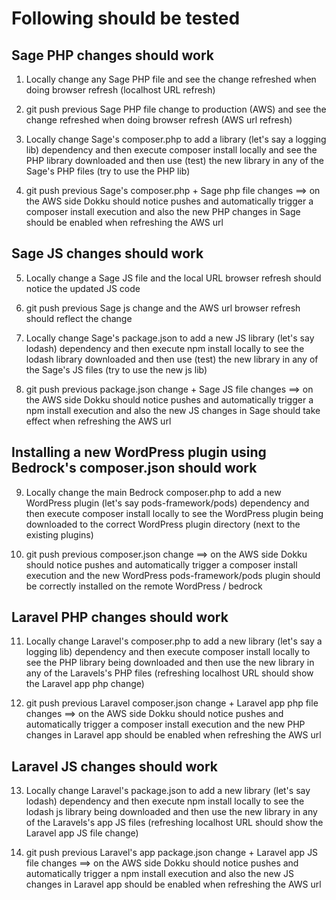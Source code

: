 # Following should be tested

## Sage PHP changes should work

1. Locally change any Sage PHP file and see the change refreshed when doing browser refresh (localhost URL refresh)

2. git push previous Sage PHP file change to production (AWS) and see the change refreshed when doing browser refresh (AWS url refresh)

3. Locally change Sage's composer.php to add a library (let's say a logging lib) dependency and then execute composer install locally and see the PHP library downloaded and 
then use (test) the new library in any of the Sage's PHP files (try to use the PHP lib)

4. git push previous Sage's composer.php + Sage php file changes ==> on the AWS side Dokku should notice pushes and automatically trigger a composer install execution and
also the new PHP changes in Sage should be enabled when refreshing the AWS url

## Sage JS changes should work

5. Locally change a Sage JS file and the local URL browser refresh should notice the updated JS code

6. git push previous Sage js change and the AWS url browser refresh should reflect the change

7. Locally change Sage's package.json to add a new JS library (let's say lodash) dependency and then execute npm install locally to see the lodash library downloaded and then use (test) the new library in any of the Sage's JS files (try to use the new js lib)

8. git push previous package.json change + Sage JS file changes ==> on the AWS side Dokku should notice pushes and automatically trigger a npm install execution and
also the new JS changes in Sage should take effect when refreshing the AWS url

## Installing a new WordPress plugin using Bedrock's composer.json should work

9. Locally change the main Bedrock composer.php to add a new WordPress plugin (let's say pods-framework/pods) dependency and then execute composer install locally to see the WordPress plugin being downloaded to the correct WordPress plugin directory (next to the existing plugins)

10. git push previous composer.json change ==> on the AWS side Dokku should notice pushes and automatically trigger a composer install execution and the new WordPress pods-framework/pods plugin should be correctly installed on the remote WordPress / bedrock

## Laravel PHP changes should work

11. Locally change Laravel's composer.php to add a new library (let's say a logging lib) dependency and then execute composer install locally to see the PHP library being downloaded
and then use the new library in any of the Laravels's PHP files (refreshing localhost URL should show the Laravel app php change)

12. git push previous Laravel composer.json change + Laravel app php file changes ==> on the AWS side Dokku should notice pushes and automatically trigger a composer install execution and the new PHP changes in Laravel app should be enabled when refreshing the AWS url

## Laravel JS changes should work

13. Locally change Laravel's package.json to add a new library (let's say lodash) dependency and then execute npm install locally to see the lodash js library being downloaded
and then use the new library in any of the Laravels's app JS files (refreshing localhost URL should show the Laravel app JS file change)

14. git push previous Laravel's app package.json change + Laravel app JS file changes ==> on the AWS side Dokku should notice pushes and automatically trigger a npm install execution and also the new JS changes in Laravel app should be enabled when refreshing the AWS url
